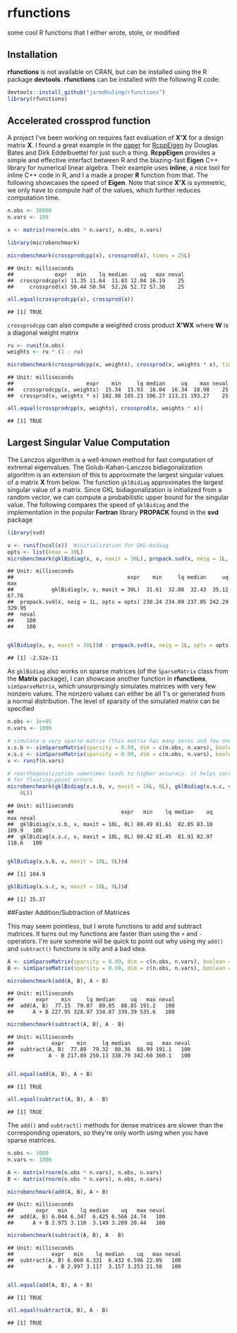 rfunctions
==========

some cool R functions that I either wrote, stole, or modified

## Installation

**rfunctions** is not available on CRAN, but can be installed using the R package **devtools**. **rfunctions** can be installed with the following R code:


```r
devtools::install_github("jaredhuling/rfunctions")
library(rfunctions)
```


## Accelerated crossprod function

A project I've been working on requires fast evaluation of **X'X** for a design matrix **X**. I found a great example in the [paper](http://www.jstatsoft.org/v52/i05/paper) for [RcppEigen](http://cran.r-project.org/web/packages/RcppEigen/index.html) by Douglas Bates and Dirk Eddelbuettel for just such a thing. **RcppEigen** provides a simple and effective interfact between R and the blazing-fast **Eigen** C++ library for numerical linear algebra. Their example uses **inline**, a nice tool for inline C++ code in R, and I a made a proper **R** function from that. The following showcases the speed of **Eigen**. Note that since **X'X** is symmetric, we only have to compute half of the values, which further reduces computation time. 


```r
n.obs <- 10000
n.vars <- 100

x <- matrix(rnorm(n.obs * n.vars), n.obs, n.vars)

library(microbenchmark)

microbenchmark(crossprodcpp(x), crossprod(x), times = 25L)
```

```
## Unit: milliseconds
##             expr   min    lq median    uq   max neval
##  crossprodcpp(x) 11.35 11.64  11.83 12.04 16.19    25
##     crossprod(x) 50.44 50.94  52.26 52.72 57.36    25
```

```r
all.equal(crossprodcpp(x), crossprod(x))
```

```
## [1] TRUE
```


```crossprodcpp``` can also compute a weighted cross product **X'WX** where **W** is a diagonal weight matrix


```r
ru <- runif(n.obs)
weights <- ru * (1 - ru)

microbenchmark(crossprodcpp(x, weights), crossprod(x, weights * x), times = 25L)
```

```
## Unit: milliseconds
##                       expr    min     lq median     uq    max neval
##   crossprodcpp(x, weights)  15.34  15.93  16.04  16.34  18.98    25
##  crossprod(x, weights * x) 102.98 105.23 106.27 113.21 193.27    25
```

```r
all.equal(crossprodcpp(x, weights), crossprod(x, weights * x))
```

```
## [1] TRUE
```



## Largest Singular Value Computation

The Lanczos algorithm is a well-known method for fast computation of extremal eigenvalues. The Golub-Kahan-Lanczos bidiagonalization algorithm is an extension of this to approximate the largest singular values of a matrix **X** from below. The function ```gklBidiag``` approximates the largest singular value of a matrix. Since GKL bidiagonalization is initialized from a random vector, we can compute a probabilistic upper bound for the singular value. The following compares the speed of ```gklBidiag``` and the implementation in the popular **Fortran** library **PROPACK** found in the **svd** package 


```r
library(svd)

v <- runif(ncol(x))  #initialization for GKL-bidiag
opts <- list(kmax = 30L)
microbenchmark(gklBidiag(x, v, maxit = 30L), propack.svd(x, neig = 1L, opts = opts))
```

```
## Unit: milliseconds
##                                    expr    min     lq median     uq    max
##            gklBidiag(x, v, maxit = 30L)  31.61  32.08  32.43  35.12  67.78
##  propack.svd(x, neig = 1L, opts = opts) 230.24 234.09 237.05 242.29 329.95
##  neval
##    100
##    100
```

```r

gklBidiag(x, v, maxit = 30L)$d - propack.svd(x, neig = 1L, opts = opts)$d
```

```
## [1] -2.52e-11
```



As ```gklBidiag``` also works on sparse matrices (of the ```SparseMatrix``` class from the **Matrix** package), I can showcase another function in **rfunctions**, ```simSparseMatrix```, which unsurprisingly simulates matrices with very few nonzero values. The nonzero values can either be all 1's or generated from a normal distribution. The level of sparsity of the simulated matrix can be specified



```r
n.obs <- 1e+05
n.vars <- 1000

# simulate a very sparse matrix (this matrix has many zeros and few ones)
x.s.b <- simSparseMatrix(sparsity = 0.99, dim = c(n.obs, n.vars), boolean = T)
x.s.c <- simSparseMatrix(sparsity = 0.99, dim = c(n.obs, n.vars), boolean = F)
v <- runif(n.vars)

# reorthogonalization sometimes leads to higher accuracy. it helps correct
# for floating-point errors
microbenchmark(gklBidiag(x.s.b, v, maxit = 10L, 0L), gklBidiag(x.s.c, v, maxit = 10L, 
    0L))
```

```
## Unit: milliseconds
##                                  expr   min    lq median    uq   max neval
##  gklBidiag(x.s.b, v, maxit = 10L, 0L) 80.49 81.61  82.05 83.10 109.9   100
##  gklBidiag(x.s.c, v, maxit = 10L, 0L) 80.42 81.45  81.91 82.97 118.6   100
```

```r

gklBidiag(x.s.b, v, maxit = 10L, 0L)$d
```

```
## [1] 104.9
```

```r
gklBidiag(x.s.c, v, maxit = 10L, 0L)$d
```

```
## [1] 35.37
```


##Faster Addition/Subtraction of Matrices

This may seem pointless, but I wrote functions to add and subtract matrices. It turns out my functions are faster than using the ```+``` and ```-``` operators. I'm sure someone will be quick to point out why using my ```add()``` and ```subtract()``` functions is silly and a bad idea.


```r
A <- simSparseMatrix(sparsity = 0.99, dim = c(n.obs, n.vars), boolean = F)
B <- simSparseMatrix(sparsity = 0.99, dim = c(n.obs, n.vars), boolean = F)

microbenchmark(add(A, B), A + B)
```

```
## Unit: milliseconds
##       expr    min     lq median     uq   max neval
##  add(A, B)  77.15  79.07  80.05  88.85 191.2   100
##      A + B 227.95 328.97 334.87 339.39 535.6   100
```

```r
microbenchmark(subtract(A, B), A - B)
```

```
## Unit: milliseconds
##            expr    min     lq median     uq   max neval
##  subtract(A, B)  77.89  79.32  80.36  88.99 191.1   100
##           A - B 217.89 250.13 338.79 342.60 360.1   100
```

```r

all.equal(add(A, B), A + B)
```

```
## [1] TRUE
```

```r
all.equal(subtract(A, B), A - B)
```

```
## [1] TRUE
```


The ```add()``` and ```subtract()``` methods for dense matrices are slower than the corresponding operators, so they're only worth using when you have sparse matrices.


```r
n.obs <- 1000
n.vars <- 1000

A <- matrix(rnorm(n.obs * n.vars), n.obs, n.vars)
B <- matrix(rnorm(n.obs * n.vars), n.obs, n.vars)

microbenchmark(add(A, B), A + B)
```

```
## Unit: milliseconds
##       expr   min    lq median    uq   max neval
##  add(A, B) 6.044 6.347  6.425 6.566 24.74   100
##      A + B 2.975 3.116  3.149 3.209 20.44   100
```

```r
microbenchmark(subtract(A, B), A - B)
```

```
## Unit: milliseconds
##            expr   min    lq median    uq   max neval
##  subtract(A, B) 6.060 6.331  6.432 6.596 22.09   100
##           A - B 2.997 3.117  3.157 3.253 21.50   100
```

```r

all.equal(add(A, B), A + B)
```

```
## [1] TRUE
```

```r
all.equal(subtract(A, B), A - B)
```

```
## [1] TRUE
```



